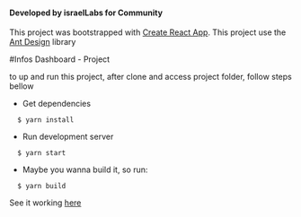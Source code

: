 #### Developed by israelLabs for Community

This project was bootstrapped with [Create React App](https://github.com/facebookincubator/create-react-app).
This project use the [Ant Design](https://ant.design/components) library

#Infos Dashboard - Project

to up and run this project, after clone and access project folder, follow steps bellow

- Get dependencies
```shell
  $ yarn install
```


- Run development server
```shell
  $ yarn start
```



- Maybe you wanna build it, so run:
```shell
  $ yarn build
```


See it working [here](https://israelouteiro.github.io/quickstarter-react/)
